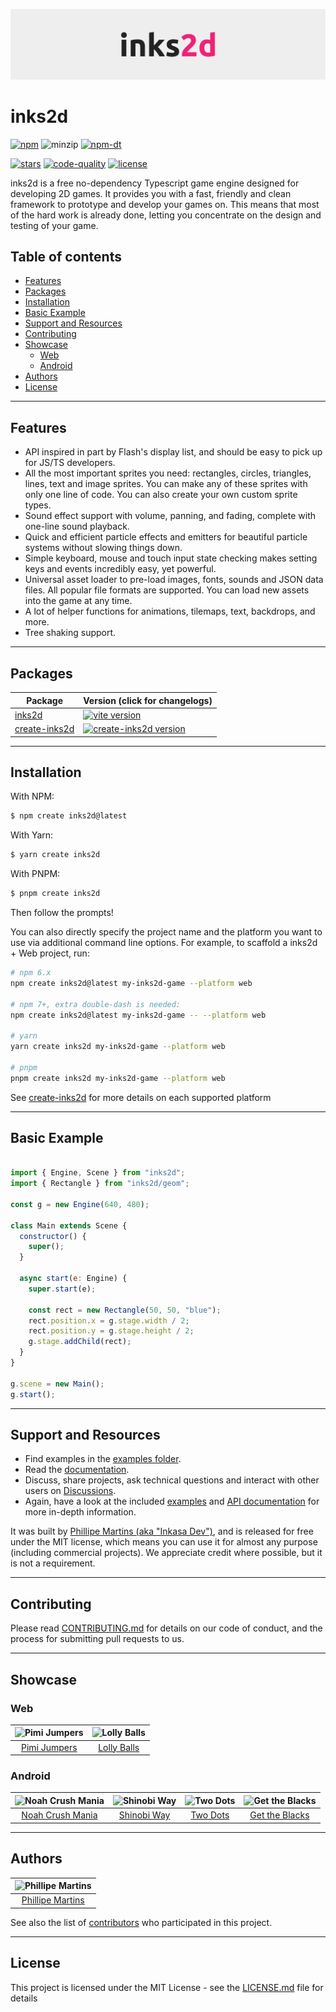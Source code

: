 ![inks2d](.readme/header.png)

# inks2d <!-- omit in toc -->

[![npm](https://img.shields.io/npm/v/inks2d?style=flat-square)](https://www.npmjs.com/package/inks2d)
![minzip](https://img.shields.io/bundlephobia/minzip/inks2d?style=flat-square)
[![npm-dt](https://img.shields.io/npm/dt/inks2d?style=flat-square)](#installation)

[![stars](https://img.shields.io/github/stars/inkasadev/inks2d?style=flat-square)](https://github.com/inkasadev/inks2d)
[![code-quality](https://img.shields.io/codefactor/grade/github/inkasadev/inks2d/main?style=flat-square)](https://www.codefactor.io/repository/github/inkasadev/inks2d)
[![license](https://img.shields.io/github/license/inkasadev/inks2d?style=flat-square)](https://github.com/inkasadev/inks2d/blob/main/LICENSE.md)

inks2d is a free no-dependency Typescript game engine designed for developing 2D games. It provides you with a fast, friendly and clean framework to prototype and develop your games on. This means that most of the hard work is already done, letting you concentrate on the design and testing of your game.

## Table of contents <!-- omit in toc -->
- [Features](#features)
- [Packages](#packages)
- [Installation](#installation)
- [Basic Example](#basic-example)
- [Support and Resources](#support-and-resources)
- [Contributing](#contributing)
- [Showcase](#showcase)
  - [Web](#web)
  - [Android](#android)
- [Authors](#authors)
- [License](#license)

---

## Features

- API inspired in part by Flash's display list, and should be easy to pick up for JS/TS developers.
- All the most important sprites you need: rectangles, circles, triangles, lines, text and image sprites. You can make any of these sprites with only one line of code. You can also create your own custom sprite types.
- Sound effect support with volume, panning, and fading, complete with one-line sound playback.
- Quick and efficient particle effects and emitters for beautiful particle systems without slowing things down.
- Simple keyboard, mouse and touch input state checking makes setting keys and events incredibly easy, yet powerful.
- Universal asset loader to pre-load images, fonts, sounds and JSON data files. All popular file formats are supported. You can load new assets into the game at any time.
- A lot of helper functions for animations, tilemaps, text, backdrops, and more.
- Tree shaking support.

---

## Packages

| Package                                 | Version (click for changelogs)                                                                                                              |
| --------------------------------------- | :------------------------------------------------------------------------------------------------------------------------------------------ |
| [inks2d](packages/lib)                  | [![vite version](https://img.shields.io/npm/v/inks2d.svg?label=%20&style=flat-square)](packages/lib/CHANGELOG.md)                           |
| [create-inks2d](packages/create-inks2d) | [![create-inks2d version](https://img.shields.io/npm/v/create-inks2d.svg?label=%20&style=flat-square)](packages/create-inks2d/CHANGELOG.md) |

---

## Installation

With NPM:

```bash
$ npm create inks2d@latest
```

With Yarn:

```bash
$ yarn create inks2d
```

With PNPM:

```bash
$ pnpm create inks2d
```

Then follow the prompts!

You can also directly specify the project name and the platform you want to use via additional command line options. For example, to scaffold a inks2d + Web project, run:

```bash
# npm 6.x
npm create inks2d@latest my-inks2d-game --platform web

# npm 7+, extra double-dash is needed:
npm create inks2d@latest my-inks2d-game -- --platform web

# yarn
yarn create inks2d my-inks2d-game --platform web

# pnpm
pnpm create inks2d my-inks2d-game --platform web
```
See [create-inks2d](https://github.com/inkasadev/inks2d/tree/main/packages/create-inks2d) for more details on each supported platform

---

## Basic Example

```js

import { Engine, Scene } from "inks2d";
import { Rectangle } from "inks2d/geom";

const g = new Engine(640, 480);

class Main extends Scene {
  constructor() {
    super();
  }

  async start(e: Engine) {
    super.start(e);

    const rect = new Rectangle(50, 50, "blue");
    rect.position.x = g.stage.width / 2;
    rect.position.y = g.stage.height / 2;
    g.stage.addChild(rect);
  }
}

g.scene = new Main();
g.start();

```

---

## Support and Resources

- Find examples in the [examples folder](https://github.com/inkasadev/inks2d/tree/main/packages/examples).
- Read the [documentation](https://inkasadev.github.io/inks2d/).
- Discuss, share projects, ask technical questions and interact with other users on [Discussions](https://github.com/inkasadev/inks2d/discussions).
- Again, have a look at the included [examples](https://github.com/inkasadev/inks2d/tree/main/packages/examples) and [API documentation](https://inkasadev.github.io/inks2d/) for more in-depth information.

It was built by [Phillipe Martins (aka "Inkasa Dev")](https://github.com/inkasadev), and is released for free under the MIT license, which means you can use it for almost any purpose (including commercial projects). We appreciate credit where possible, but it is not a requirement.

---

## Contributing

Please read
[CONTRIBUTING.md](https://github.com/inkasadev/inks2d/blob/master/.github/CONTRIBUTING.md) for
details on our code of conduct, and the process for submitting pull requests to
us.

---

## Showcase

### Web

|    ![Pimi Jumpers](./.readme/showcase/pimi-jumpers.png)     |    ![Lolly Balls](./.readme/showcase/lolly-balls.png)    |
| :---------------------------------------------------------: | :------------------------------------------------------: |
| [Pimi Jumpers](https://www.ojogos.com.br/jogo/pimi-jumpers) | [Lolly Balls](https://www.jogos123.net/jogo/lolly-balls) |

### Android

|           ![Noah Crush Mania](./.readme/showcase/noah-crush-mania.png)           |               ![Shinobi Way](./.readme/showcase/shinobi-way.png)               |                ![Two Dots](./.readme/showcase/two-dots.png)                 |            ![Get the Blacks](./.readme/showcase/get-the-black-dots.png)             |
| :------------------------------------------------------------------------------: | :----------------------------------------------------------------------------: | :-------------------------------------------------------------------------: | :---------------------------------------------------------------------------------: |
| [Noah Crush Mania](https://play.google.com/store/apps/details?id=me.inkasa.noah) | [Shinobi Way](https://play.google.com/store/apps/details?id=me.inkasa.shinobi) | [Two Dots](https://play.google.com/store/apps/details?id=me.inkasa.twodots) | [Get the Blacks](https://play.google.com/store/apps/details?id=me.inkasa.getblacks) |

---

## Authors

| ![Phillipe Martins](https://avatars.githubusercontent.com/u/7750404?v=4&s=150) |
| :----------------------------------------------------------------------------: |
|               [Phillipe Martins](https://github.com/inkasadev/)                |

See also the list of
[contributors](https://github.com/inkasadev/inks2d/contributors) who
participated in this project.

---

## License

This project is licensed under the MIT License - see the
[LICENSE.md](LICENSE.md) file for details




